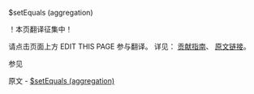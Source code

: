  $setEquals (aggregation)

 ！本页翻译征集中！

请点击页面上方 EDIT THIS PAGE 参与翻译。
详见：
[贡献指南]( https://github.com/JinMuInfo/MongoDB-Manual-zh/blob/master/CONTRIBUTING.md )、
[原文链接](  https://docs.mongodb.com/manual/reference/operator/aggregation/setEquals/  )。

 参见

原文 - [$setEquals (aggregation)]( https://docs.mongodb.com/manual/reference/operator/aggregation/setEquals/ )

